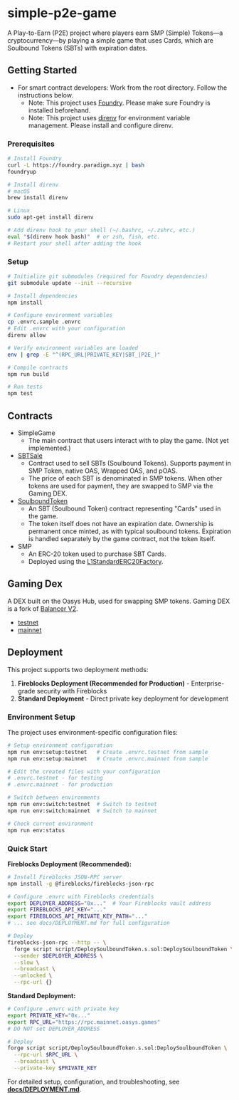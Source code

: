# simple-p2e-game

A Play-to-Earn (P2E) project where players earn SMP (Simple) Tokens—a cryptocurrency—by playing a simple game that uses Cards, which are Soulbound Tokens (SBTs) with expiration dates.

## Getting Started

- For smart contract developers: Work from the root directory. Follow the instructions below.
  - Note: This project uses [Foundry](https://getfoundry.sh/). Please make sure Foundry is installed beforehand.
  - Note: This project uses [direnv](https://direnv.net/) for environment variable management. Please install and configure direnv.

### Prerequisites

```sh
# Install Foundry
curl -L https://foundry.paradigm.xyz | bash
foundryup

# Install direnv
# macOS
brew install direnv

# Linux
sudo apt-get install direnv

# Add direnv hook to your shell (~/.bashrc, ~/.zshrc, etc.)
eval "$(direnv hook bash)"  # or zsh, fish, etc.
# Restart your shell after adding the hook
```

### Setup

```sh
# Initialize git submodules (required for Foundry dependencies)
git submodule update --init --recursive

# Install dependencies
npm install

# Configure environment variables
cp .envrc.sample .envrc
# Edit .envrc with your configuration
direnv allow

# Verify environment variables are loaded
env | grep -E "^(RPC_URL|PRIVATE_KEY|SBT_|P2E_)"

# Compile contracts
npm run build

# Run tests
npm test
```

## Contracts

- SimpleGame
  - The main contract that users interact with to play the game. (Not yet implemented.)
- [SBTSale](./src/SBTSale.sol)
  - Contract used to sell SBTs (Soulbound Tokens). Supports payment in SMP Token,
    native OAS, Wrapped OAS, and pOAS.
  - The price of each SBT is denominated in SMP tokens. When other tokens are used for payment, they are swapped to SMP via the Gaming DEX.
- [SoulboundToken](./src/SoulboundToken.sol)
  - An SBT (Soulbound Token) contract representing "Cards" used in the game.
  - The token itself does not have an expiration date. Ownership is permanent once minted, as with typical soulbound tokens. Expiration is handled separately by the game contract, not the token itself.
- SMP
  - An ERC-20 token used to purchase SBT Cards.
  - Deployed using the [L1StandardERC20Factory](https://docs.oasys.games/docs/architecture/hub-layer/contract#preset-contracts).

## Gaming Dex

A DEX built on the Oasys Hub, used for swapping SMP tokens. Gaming DEX is a fork of [Balancer V2](https://github.com/balancer/balancer-v2-monorepo).

- [testnet](https://testnet.gaming-dex.com/#/oasys-testnet/swap)
- [mainnet](https://www.gaming-dex.com/#/defiverse/swap)

## Deployment

This project supports two deployment methods:

1. **Fireblocks Deployment (Recommended for Production)** - Enterprise-grade security with Fireblocks
2. **Standard Deployment** - Direct private key deployment for development

### Environment Setup

The project uses environment-specific configuration files:

```bash
# Setup environment configuration
npm run env:setup:testnet   # Create .envrc.testnet from sample
npm run env:setup:mainnet   # Create .envrc.mainnet from sample

# Edit the created files with your configuration
# .envrc.testnet - for testing
# .envrc.mainnet - for production

# Switch between environments
npm run env:switch:testnet  # Switch to testnet
npm run env:switch:mainnet  # Switch to mainnet

# Check current environment
npm run env:status
```

### Quick Start

**Fireblocks Deployment (Recommended):**

```bash
# Install Fireblocks JSON-RPC server
npm install -g @fireblocks/fireblocks-json-rpc

# Configure .envrc with Fireblocks credentials
export DEPLOYER_ADDRESS="0x..."  # Your Fireblocks vault address
export FIREBLOCKS_API_KEY="..."
export FIREBLOCKS_API_PRIVATE_KEY_PATH="..."
# ... see docs/DEPLOYMENT.md for full configuration

# Deploy
fireblocks-json-rpc --http -- \
  forge script script/DeploySoulboundToken.s.sol:DeploySoulboundToken \
  --sender $DEPLOYER_ADDRESS \
  --slow \
  --broadcast \
  --unlocked \
  --rpc-url {}
```

**Standard Deployment:**

```bash
# Configure .envrc with private key
export PRIVATE_KEY="0x..."
export RPC_URL="https://rpc.mainnet.oasys.games"
# DO NOT set DEPLOYER_ADDRESS

# Deploy
forge script script/DeploySoulboundToken.s.sol:DeploySoulboundToken \
  --rpc-url $RPC_URL \
  --broadcast \
  --private-key $PRIVATE_KEY
```

For detailed setup, configuration, and troubleshooting, see **[docs/DEPLOYMENT.md](./docs/DEPLOYMENT.md)**.
